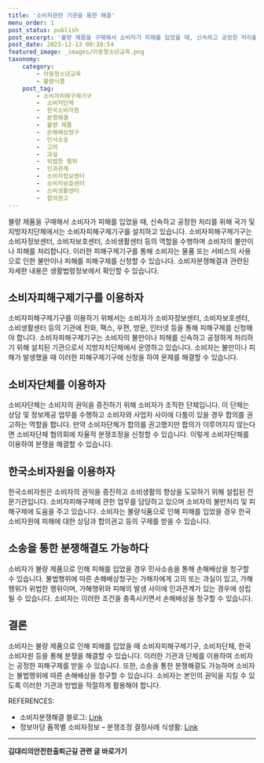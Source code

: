 ```yaml
---
title: '소비자관련 기관을 통한 해결'
menu_order: 1
post_status: publish
post_excerpt: '불량 제품을 구매해서 소비자가 피해를 입었을 때, 신속하고 공정한 처리를 위해 국가 및 지방자치단체에서는 소비자피해구제기구를 설치하고 있습니다. 소비자피해구제기구는 소비자정보센터, 소비자보호센터, 소비생활센터 등의 역할을 수행하며 소비자의 불만이나 피해를 처리합니다. 이러한 피해구제기구를 통해 소비자는 물품 또는 서비스의 사용으로 인한 불만이나 피해를 피해구제를 신청할 수 있습니다. 소비자분쟁해결과 관련된 자세한 내용은 생활법령정보에서 확인할 수 있습니다.'
post_date: 2023-12-13 00:20:54
featured_image: _images/아동청소년교육.png
taxonomy:
    category:
        - 아동청소년교육
        - 불량식품
    post_tag:
        - 소비자피해구제기구
        -  소비자단체
        -  한국소비자원
        -  분쟁해결
        -  불량 제품
        -  손해배상청구
        -  민사소송
        -  고의
        -  과실
        -  위법한 행위
        -  인과관계
        -  소비자정보센터
        -  소비자보호센터
        -  소비생활센터
        -  합의권고
---
```



불량 제품을 구매해서 소비자가 피해를 입었을 때, 신속하고 공정한 처리를 위해 국가 및 지방자치단체에서는 소비자피해구제기구를 설치하고 있습니다. 소비자피해구제기구는 소비자정보센터, 소비자보호센터, 소비생활센터 등의 역할을 수행하며 소비자의 불만이나 피해를 처리합니다. 이러한 피해구제기구를 통해 소비자는 물품 또는 서비스의 사용으로 인한 불만이나 피해를 피해구제를 신청할 수 있습니다. 소비자분쟁해결과 관련된 자세한 내용은 생활법령정보에서 확인할 수 있습니다.

## 소비자피해구제기구를 이용하자

소비자피해구제기구를 이용하기 위해서는 소비자가 소비자정보센터, 소비자보호센터, 소비생활센터 등의 기관에 전화, 팩스, 우편, 방문, 인터넷 등을 통해 피해구제를 신청해야 합니다. 소비자피해구제기구는 소비자의 불만이나 피해를 신속하고 공정하게 처리하기 위해 설치된 기관으로서 지방자치단체에서 운영하고 있습니다. 소비자는 불만이나 피해가 발생했을 때 이러한 피해구제기구에 신청을 하여 문제를 해결할 수 있습니다.

## 소비자단체를 이용하자

소비자단체는 소비자의 권익을 증진하기 위해 소비자가 조직한 단체입니다. 이 단체는 상담 및 정보제공 업무를 수행하고 소비자와 사업자 사이에 다툼이 있을 경우 합의를 권고하는 역할을 합니다. 만약 소비자단체가 합의를 권고했지만 합의가 이루어지지 않는다면 소비자단체 협의회에 자율적 분쟁조정을 신청할 수 있습니다. 이렇게 소비자단체를 이용하여 분쟁을 해결할 수 있습니다.

## 한국소비자원을 이용하자

한국소비자원은 소비자의 권익을 증진하고 소비생활의 향상을 도모하기 위해 설립된 전문기관입니다. 소비자피해구제에 관한 업무를 담당하고 있으며 소비자의 불만처리 및 피해구제에 도움을 주고 있습니다. 소비자는 불량식품으로 인해 피해를 입었을 경우 한국소비자원에 피해에 대한 상담과 합의권고 등의 구제를 받을 수 있습니다.

## 소송을 통한 분쟁해결도 가능하다

소비자가 불량 제품으로 인해 피해를 입었을 경우 민사소송을 통해 손해배상을 청구할 수 있습니다. 불법행위에 따른 손해배상청구는 가해자에게 고의 또는 과실이 있고, 가해행위가 위법한 행위이며, 가해행위와 피해의 발생 사이에 인과관계가 있는 경우에 성립될 수 있습니다. 소비자는 이러한 조건을 충족시키면서 손해배상을 청구할 수 있습니다.

## 결론

소비자는 불량 제품으로 인해 피해를 입었을 때 소비자피해구제기구, 소비자단체, 한국소비자원 등을 통해 분쟁을 해결할 수 있습니다. 이러한 기관과 단체를 이용하여 소비자는 공정한 피해구제를 받을 수 있습니다. 또한, 소송을 통한 분쟁해결도 가능하며 소비자는 불법행위에 따른 손해배상을 청구할 수 있습니다. 소비자는 본인의 권익을 지킬 수 있도록 이러한 기관과 방법을 적절하게 활용해야 합니다.

REFERENCES:
- 소비자분쟁해결 블로그: [Link](http://www.example.com)
- 정보마당 품목별 소비자정보 – 분쟁조정 결정사례 식생활: [Link](http://www.example.com)
<!-- wp:separator -->
<hr class="wp-block-separator has-alpha-channel-opacity"/>
<!-- /wp:separator -->

<!-- wp:group {"backgroundColor":"base","layout":{"type":"constrained"}} -->
<div class="wp-block-group has-base-background-color has-background"><!-- wp:paragraph {"align":"center","fontSize":"medium"} -->
<p class="has-text-align-center has-large-font-size"><strong>김대리의안전한출퇴근길 관련 글 바로가기</strong></p>
<!-- /wp:paragraph -->


<!-- wp:latest-posts
{"categories":[{"id":1794,"count":19,"description":"","link":"https://uknowlaw.com/category/%ea%b9%80%eb%8c%80%eb%a6%ac%ec%9d%98%ec%95%88%ec%a0%84%ed%95%9c%ec%b6%9c%ed%87%b4%ea%b7%bc%ea%b8%b8/","name":"김대리의안전한출퇴근길","slug":"김대리의안전한출퇴근길","taxonomy":"category","parent":0,"meta":[],"_links":{"self":[{"href":"https://uknowlaw.com/wp-json/wp/v2/categories/1794"}],"collection":[{"href":"https://uknowlaw.com/wp-json/wp/v2/categories"}],"about":[{"href":"https://uknowlaw.com/wp-json/wp/v2/taxonomies/category"}],"wp:post_type":[{"href":"https://uknowlaw.com/wp-json/wp/v2/posts?categories=1794"}],"curies":[{"name":"wp","href":"https://api.w.org/{rel}","templated":true}]}}],"postsToShow":100,"excerptLength":28,"postLayout":"grid","columns":2,"featuredImageAlign":"left","featuredImageSizeSlug":"large","fontSize":"small"} /--></div>
<!-- /wp:group -->